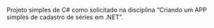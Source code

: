 Projeto simples de C# como solicitado na disciplina “Criando um APP simples de cadastro de séries em .NET”. 

